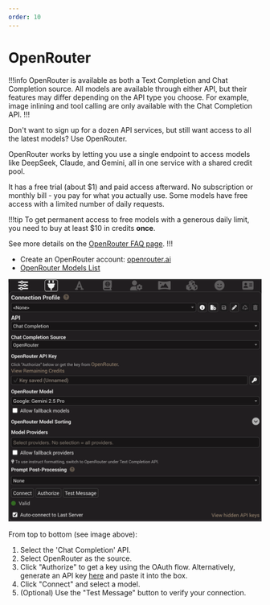 ```yaml
---
order: 10
---
```

# OpenRouter

!!!info
OpenRouter is available as both a Text Completion and Chat Completion source. All models are available through either API, but their features may differ depending on the API type you choose. For example, image inlining and tool calling are only available with the Chat Completion API.
!!!

Don't want to sign up for a dozen API services, but still want access to all the latest models? Use OpenRouter.

OpenRouter works by letting you use a single endpoint to access models like DeepSeek, Claude, and Gemini, all in one service with a shared credit pool.

It has a free trial (about $1) and paid access afterward. No subscription or monthly bill - you pay for what you actually use. Some models have free access with a limited number of daily requests.

!!!tip
To get permanent access to free models with a generous daily limit, you need to buy at least $10 in credits **once**.

See more details on the [OpenRouter FAQ page](https://openrouter.ai/docs/faq).
!!!

- Create an OpenRouter account: [openrouter.ai](https://openrouter.ai/)
- [OpenRouter Models List](https://openrouter.ai/models?order=pricing-low-to-high)

![OpenRouter-ConnectionPanel](/static/openrouter-connection.png)

From top to bottom (see image above):

1. Select the 'Chat Completion' API.
2. Select OpenRouter as the source.
3. Click "Authorize" to get a key using the OAuth flow. Alternatively, generate an API key [here](https://openrouter.ai/keys) and paste it into the box.
4. Click "Connect" and select a model.
5. (Optional) Use the "Test Message" button to verify your connection.
